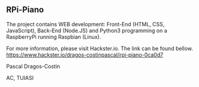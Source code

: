 ## RPi-Piano
The project contains WEB development: Front-End (HTML, CSS, JavaScript), Back-End (Node.JS) and Python3 programming on a RaspberryPi running Raspbian (Linux).

 
For more information, please visit Hackster.io. The link can be found bellow.
https://www.hackster.io/dragos-costinpascal/rpi-piano-0ca0d7

Pascal Dragos-Costin

AC, TUIASI